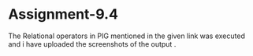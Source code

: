 # Assignment-9.4
The Relational operators in PIG mentioned in the given link was executed and i have uploaded the screenshots of the output .

